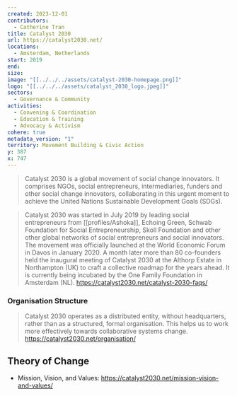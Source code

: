```yaml
---
created: 2023-12-01
contributors:
  - Catherine Tran
title: Catalyst 2030
url: https://catalyst2030.net/
locations:
  - Amsterdam, Netherlands
start: 2019
end: 
size: 
image: "[[../../../assets/catalyst-2030-homepage.png]]"
logo: "[[../../../assets/catalyst_2030_logo.jpeg]]"
sectors:
  - Governance & Community
activities:
  - Convening & Coordination
  - Education & Training
  - Advocacy & Activism
cohere: true
metadata_version: "1"
territory: Movement Building & Civic Action
y: 387
x: 747
---
```

>Catalyst 2030 is a global movement of social change innovators. It comprises NGOs, social entrepreneurs, intermediaries, funders and other social change innovators, collaborating in this urgent moment to achieve the United Nations Sustainable Development Goals (SDGs).

>Catalyst 2030 was started in July 2019 by leading social entrepreneurs from [[profiles/Ashoka]], Echoing Green, Schwab Foundation for Social Entrepreneurship, Skoll Foundation and other other global networks of social entrepreneurs and social innovators. The movement was officially launched at the World Economic Forum in Davos in January 2020. A month later more than 80 co-founders held the inaugural meeting of Catalyst 2030 at the Althorp Estate in Northampton (UK) to craft a collective roadmap for the years ahead. It is currently being incubated by the One Family Foundation in Amsterdam (NL).
https://catalyst2030.net/catalyst-2030-faqs/

### Organisation Structure

>Catalyst 2030 operates as a distributed entity, without headquarters, rather than as a structured, formal organisation. This helps us to work more effectively towards collaborative systems change.
https://catalyst2030.net/organisation/

## Theory of Change

- Mission, Vision, and Values: https://catalyst2030.net/mission-vision-and-values/







